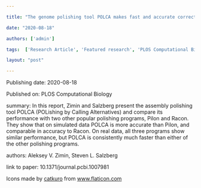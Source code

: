 ---
title: "The genome polishing tool POLCA makes fast and accurate corrections in genome assemblies"
date: "2020-08-18"
authors: ['admin']
tags:  ['Research Article', 'Featured research', 'PLOS Computational Biology']
layout: "post"
---
Publishing date: 2020-08-18

Published on: PLOS Computational Biology

summary: In this report, Zimin and Salzberg present the assembly polishing tool POLCA (POLishing by Calling Alternatives) and compare its performance with two other popular polishing programs, Pilon and Racon. They show that on simulated data POLCA is more accurate than Pilon, and comparable in accuracy to Racon. On real data, all three programs show similar performance, but POLCA is consistently much faster than either of the other polishing programs.

authors: Aleksey V. Zimin, Steven L. Salzberg

link to paper: 10.1371/journal.pcbi.1007981

Icons made by <a href="https://www.flaticon.com/free-icon/bookshelves_3576884" title="catkuro">catkuro</a> from <a href="https://www.flaticon.com/" title="Flaticon"> www.flaticon.com</a>